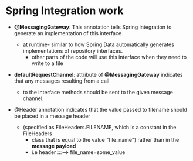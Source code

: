 # Spring Integration work

- **@MessagingGateway**: This annotation tells Spring integration to generate an implementation of this interface
  - at runtime- similar to how Spring Data automatically generates implementations of repository interfaces.
    - other parts of the code will use this interface when they need to write to a file

- **defaultRequestChannel**: attribute of **@MessagingGateway** indicates that any messages resulting from a call
  - to the interface methods should be sent to the given message channel.

- @Header annotation indicates that the value passed to filename should be placed in a message header 
  - (specified as FileHeaders.FILENAME, which is a constant in the FileHeaders
    - class that is equal to the value "file_name") rather than in the **message payload**
    - i.e header :::--> file_name=some_value